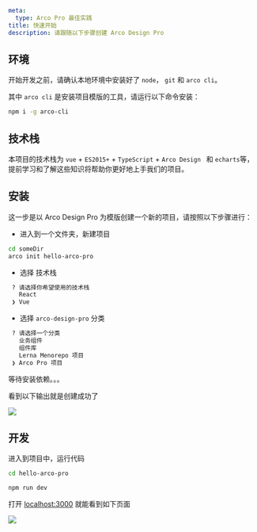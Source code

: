 ```yaml
meta:
  type: Arco Pro 最佳实践
title: 快速开始
description: 请跟随以下步骤创建 Arco Design Pro
```

## 环境

开始开发之前，请确认本地环境中安装好了 `node`， `git` 和 `arco cli`。

其中 `arco cli` 是安装项目模版的工具，请运行以下命令安装：

```bash
npm i -g arco-cli
```

## 技术栈

本项目的技术栈为 `vue` + `ES2015+` + `TypeScript` +  `Arco Design ` 和 `echarts`等，提前学习和了解这些知识将帮助你更好地上手我们的项目。

## 安装

这一步是以 Arco Design Pro 为模版创建一个新的项目，请按照以下步骤进行：

-   进入到一个文件夹，新建项目

```bash
cd someDir
arco init hello-arco-pro
```

-   选择 技术栈

```bash
 ? 请选择你希望使用的技术栈
   React
 ❯ Vue
```

-   选择 `arco-design-pro` 分类

```bash
 ? 请选择一个分类
   业务组件
   组件库
   Lerna Menorepo 项目
 ❯ Arco Pro 项目
```

等待安装依赖。。。

看到以下输出就是创建成功了

![](https://p1-arco.byteimg.com/tos-cn-i-uwbnlip3yd/8b78dd4bbdba4bf7939bd0a131357b31~tplv-uwbnlip3yd-image.image)

## 开发

进入到项目中，运行代码

```bash
cd hello-arco-pro

npm run dev
```

打开 [localhost:3000](http://localhost:3000) 就能看到如下页面

![](https://p1-arco.byteimg.com/tos-cn-i-uwbnlip3yd/1e331a3b8e2446e2be6c78b1c86e5e50~tplv-uwbnlip3yd-image.image)
